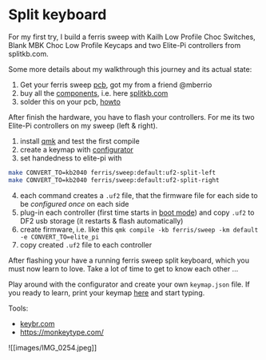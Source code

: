 # Split keyboard

For my first try, I build a ferris sweep with Kailh Low Profile Choc Switches, Blank MBK Choc Low Profile Keycaps and two Elite-Pi controllers from splitkb.com.

Some more details about my walkthrough this journey and its actual state:

1. Get your ferris sweep [pcb](https://github.com/davidphilipbarr/Sweep), got my from a friend @mberrio
2. buy all the [components](https://github.com/davidphilipbarr/Sweep#components-list), i.e. here [splitkb.com](https://splitkb.com)
3. solder this on your pcb, [howto](https://github.com/davidphilipbarr/Sweep#how-do-i-make-this-thing)

After finish the hardware, you have to flash your controllers. For me its two Elite-Pi controllers on my sweep (left & right).

1. install [qmk](https://docs.qmk.fm/#/getting_started_build_tools) and test the first compile
2. create a keymap with [configurator](https://config.qmk.fm/#/ferris/sweep/LAYOUT_split_3x5_2)
3. set handedness to elite-pi with
```bash
make CONVERT_TO=kb2040 ferris/sweep:default:uf2-split-left
make CONVERT_TO=kb2040 ferris/sweep:default:uf2-split-right
```
4. each command creates a `.uf2` file, that the firmware file for each side to be _configured once_ on each side
5. plug-in each controller (first time starts in [boot mode](https://docs.keeb.io/elite-pi-guide#flashing)) and copy `.uf2` to DF2 usb storage (it restarts & flash automatically)
6. create firmware, i.e. like this
	`qmk compile -kb ferris/sweep -km default -e CONVERT_TO=elite_pi`
7. copy created `.uf2` file to each controller

After flashing your have a running ferris sweep split keyboard, which you must now learn to love. Take a lot of time to get to know each other ...

Play around with the configurator and create your own `keymap.json` file. If you ready to learn, print your keymap [here](https://caksoylar.github.io/keymap-drawer) and start typing.

Tools:
 - [keybr.com](https://www.keybr.com)
 - https://monkeytype.com/

![[images/IMG_0254.jpeg]]